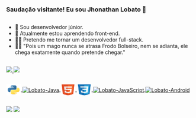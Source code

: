 ### Saudação visitante! Eu sou Jhonathan Lobato 👋

##

- 🔭 Sou desenvolvedor júnior.
- 🌱 Atualmente estou aprendendo front-end.
- 👨‍💻 Pretendo me tornar um desenvolvedor full-stack.
- 🧙🏻 "Pois um mago nunca se atrasa Frodo Bolseiro, nem se adianta, ele chega exatamente quando pretende chegar."

##

<div style="display: inline-block">
  <a href="https://https://github.com/jhonathanLobato">
  <img height="170em" src="https://github-readme-stats.vercel.app/api?username=jhonathanLobato&show_icons=true&theme=tokyonight&include_all_commits=true&count_private=true"/>
  <img height="170em" src="https://github-readme-stats.vercel.app/api/top-langs/?username=jhonathanLobato&layout=compact&langs_count=7&theme=tokyonight"/>
</div>

##
  
<div style="display: inline_block">
  <img align="center" alt="Lobato-Python" height="30" width="40" src="https://raw.githubusercontent.com/devicons/devicon/master/icons/python/python-original.svg">
  <img align="center" alt="Lobato-Java" height="30" width="40" src="https://cdn.jsdelivr.net/gh/devicons/devicon/icons/java/java-original.svg">
  <img align="center" alt="Lobato-HTML" height="30" width="40" src="https://raw.githubusercontent.com/devicons/devicon/master/icons/html5/html5-original.svg">
  <img align="center" alt="Lobato-CSS" height="30" width="40" src="https://raw.githubusercontent.com/devicons/devicon/master/icons/css3/css3-original.svg">
  <img align="center" alt="Lobato-JavaScript" height="30" width="40" src="https://cdn.jsdelivr.net/gh/devicons/devicon/icons/javascript/javascript-original.svg">
  <img align="center" alt="Lobato-Android" height="30" width="40" src="https://cdn.jsdelivr.net/gh/devicons/devicon/icons/android/android-original.svg">
</div>
  
##

<div>
<!--
  <a href="https://instagram.com/rafaballerini" target="_blank"><img src="https://img.shields.io/badge/-Instagram-%23E4405F?style=for-the-badge&logo=instagram&logoColor=white" target="_blank"></a>
--->
  <a href = "jhonathanlobato20@gmail.com"><img src="https://img.shields.io/badge/Gmail-D14836?style=for-the-badge&logo=gmail&logoColor=white" target="_blank"></a>
  <a href="https://www.linkedin.com/in/jhonathan-lobato-97a24222a/" target="_blank"><img src="https://img.shields.io/badge/LinkedIn-0077B5?style=for-the-badge&logo=linkedin&logoColor=white" target="_blank"></a>
</div>

##  
